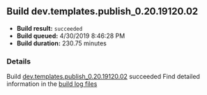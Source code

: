 ## Build dev.templates.publish_0.20.19120.02
- **Build result:** `succeeded`
- **Build queued:** 4/30/2019 8:46:28 PM
- **Build duration:** 230.75 minutes
### Details
Build [dev.templates.publish_0.20.19120.02](https://winappstudio.visualstudio.com/web/build.aspx?pcguid=a4ef43be-68ce-4195-a619-079b4d9834c2&builduri=vstfs%3a%2f%2f%2fBuild%2fBuild%2f27867) succeeded
Find detailed information in the [build log files](https://uwpctdiags.blob.core.windows.net/buildlogs/dev.templates.publish_0.20.19120.02_logs.zip)
